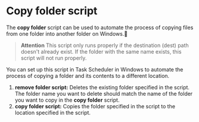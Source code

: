 # Copy folder script

The **copy folder** script can be used to automate the process of copying files from one folder into another folder on Windows.🤖

> **Attention**
> This script only runs properly if the destination (dest) path doesn't already exist. If the folder with the same name exists, this script will not run properly. 

You can set up this script in Task Scheduler in Windows to automate the process of copying a folder and its contents to a different location.

1. **remove folder script:** Deletes the existing folder specified in the script. The folder name you want to delete should match the name of the folder you want to copy in the **copy folder** script.
2. **copy folder script:** Copies the folder specified in the script to the location specified in the script.
